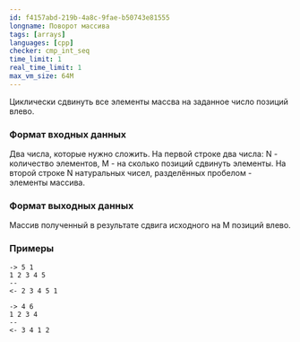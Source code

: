 ```yaml
---
id: f4157abd-219b-4a8c-9fae-b50743e81555
longname: Поворот массива
tags: [arrays]
languages: [cpp]
checker: cmp_int_seq
time_limit: 1
real_time_limit: 1
max_vm_size: 64M
---
```



Циклически сдвинуть все элементы массва на заданное число позиций влево.

### Формат входных данных

Два числа, которые нужно сложить.
На первой строке два числа: N - количество элементов, M - на сколько позиций сдвинуть элементы.
На второй строке N натуральных чисел, разделённых пробелом  - элементы массива.

### Формат выходных данных

Массив полученный в результате сдвига исходного на M позиций влево.

### Примеры

```
-> 5 1
1 2 3 4 5
--
<- 2 3 4 5 1
```

```
-> 4 6
1 2 3 4
--
<- 3 4 1 2
```
